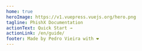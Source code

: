 ```yaml
---
home: true
heroImage: https://v1.vuepress.vuejs.org/hero.png
tagline: PhishX Documentation
actionText: Quick Start →
actionLink: /en/guide/
footer: Made by Pedro Vieira with ❤️
---
```

